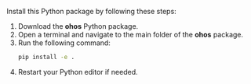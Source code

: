 Install this Python package by following these steps:  

1. Download the **ohos** Python package.  
2. Open a terminal and navigate to the main folder of the **ohos** package.  
3. Run the following command:  
   ```bash
   pip install -e .
   ```  
4. Restart your Python editor if needed.

